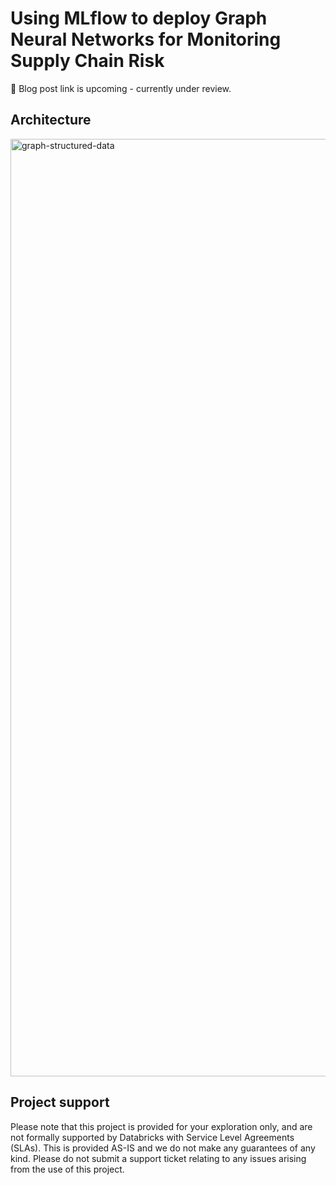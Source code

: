 # Using MLflow to deploy Graph Neural Networks for Monitoring Supply Chain Risk

:link: Blog post link is upcoming - currently under review.


## Architecture

<img src="https://github.com/grandintegrator/gnn-db-blogpost/blob/main/media/architecture_including_ml-2.png.png?raw=True" width=1500px alt="graph-structured-data">

## Project support
Please note that this project is provided for your exploration only, and are not formally supported by Databricks with Service Level Agreements (SLAs). This is provided AS-IS and we do not make any guarantees of any kind. Please do not submit a support ticket relating to any issues arising from the use of this project.
